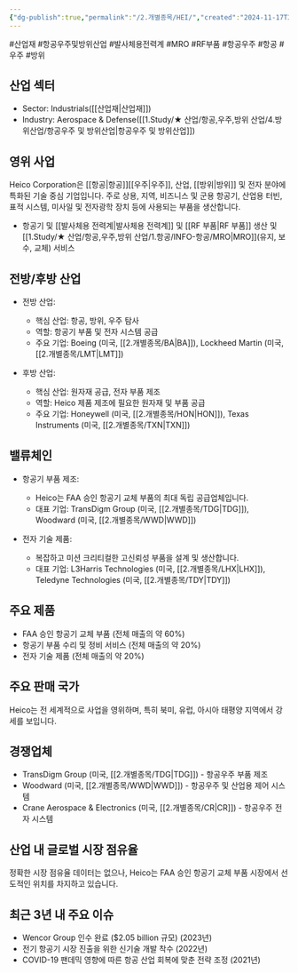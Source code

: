 ```yaml
---
{"dg-publish":true,"permalink":"/2.개별종목/HEI/","created":"2024-11-17T23:36:26.818+09:00","updated":"2025-07-29T21:37:04.723+09:00"}
---
```


#산업재 #항공우주및방위산업 #발사체용전력계 #MRO #RF부품 #항공우주 #항공 #우주 #방위 

## 산업 섹터

- Sector: Industrials([[산업재\|산업재]])
- Industry: Aerospace & Defense([[1.Study/★ 산업/항공,우주,방위 산업/4.방위산업/항공우주 및 방위산업\|항공우주 및 방위산업]])

## 영위 사업

Heico Corporation은 [[항공\|항공]][[우주\|우주]], 산업, [[방위\|방위]] 및 전자 분야에 특화된 기술 중심 기업입니다. 주로 상용, 지역, 비즈니스 및 군용 항공기, 산업용 터빈, 표적 시스템, 미사일 및 전자광학 장치 등에 사용되는 부품을 생산합니다.

- 항공기 및 [[발사체용 전력계\|발사체용 전력계]] 및 [[RF 부품\|RF 부품]] 생산 및 [[1.Study/★ 산업/항공,우주,방위 산업/1.항공/INFO-항공/MRO\|MRO]](유지, 보수, 교체) 서비스

## 전방/후방 산업

- 전방 산업:
    
    - 핵심 산업: 항공, 방위, 우주 탐사
    - 역할: 항공기 부품 및 전자 시스템 공급
    - 주요 기업: Boeing (미국, [[2.개별종목/BA\|BA]]), Lockheed Martin (미국, [[2.개별종목/LMT\|LMT]])
    
- 후방 산업:
    
    - 핵심 산업: 원자재 공급, 전자 부품 제조
    - 역할: Heico 제품 제조에 필요한 원자재 및 부품 공급
    - 주요 기업: Honeywell (미국, [[2.개별종목/HON\|HON]]), Texas Instruments (미국, [[2.개별종목/TXN\|TXN]])
    

## 밸류체인

- 항공기 부품 제조:
    
    - Heico는 FAA 승인 항공기 교체 부품의 최대 독립 공급업체입니다.
    - 대표 기업: TransDigm Group (미국, [[2.개별종목/TDG\|TDG]]), Woodward (미국, [[2.개별종목/WWD\|WWD]])
    
- 전자 기술 제품:
    
    - 복잡하고 미션 크리티컬한 고신뢰성 부품을 설계 및 생산합니다.
    - 대표 기업: L3Harris Technologies (미국, [[2.개별종목/LHX\|LHX]]), Teledyne Technologies (미국, [[2.개별종목/TDY\|TDY]])
    

## 주요 제품

- FAA 승인 항공기 교체 부품 (전체 매출의 약 60%)
- 항공기 부품 수리 및 정비 서비스 (전체 매출의 약 20%)
- 전자 기술 제품 (전체 매출의 약 20%)

## 주요 판매 국가

Heico는 전 세계적으로 사업을 영위하며, 특히 북미, 유럽, 아시아 태평양 지역에서 강세를 보입니다.

## 경쟁업체

- TransDigm Group (미국, [[2.개별종목/TDG\|TDG]]) - 항공우주 부품 제조
- Woodward (미국, [[2.개별종목/WWD\|WWD]]) - 항공우주 및 산업용 제어 시스템
- Crane Aerospace & Electronics (미국, [[2.개별종목/CR\|CR]]) - 항공우주 전자 시스템

## 산업 내 글로벌 시장 점유율

정확한 시장 점유율 데이터는 없으나, Heico는 FAA 승인 항공기 교체 부품 시장에서 선도적인 위치를 차지하고 있습니다.

## 최근 3년 내 주요 이슈

- Wencor Group 인수 완료 ($2.05 billion 규모) (2023년)
- 전기 항공기 시장 진출을 위한 신기술 개발 착수 (2022년)
- COVID-19 팬데믹 영향에 따른 항공 산업 회복에 맞춘 전략 조정 (2021년)